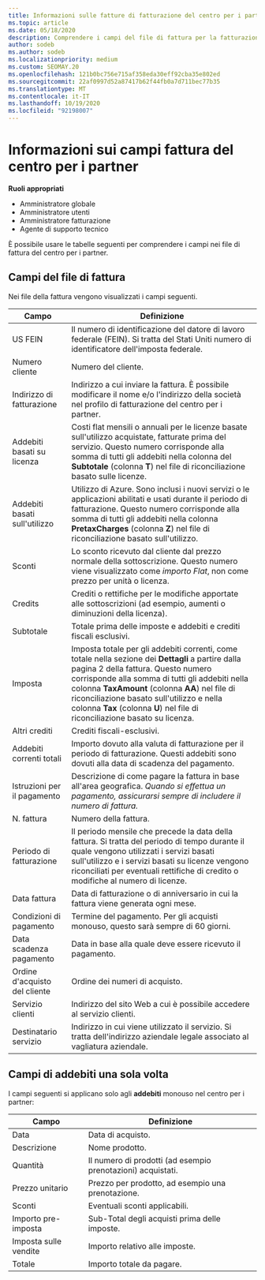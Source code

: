 ```yaml
---
title: Informazioni sulle fatture di fatturazione del centro per i partner
ms.topic: article
ms.date: 05/18/2020
description: Comprendere i campi del file di fattura per la fatturazione del centro per i partner. le informazioni includono campi e definizioni per tutti i campi della fattura e i campi con addebito unico.
author: sodeb
ms.author: sodeb
ms.localizationpriority: medium
ms.custom: SEOMAY.20
ms.openlocfilehash: 121b0bc756e715af358eda30eff92cba35e802ed
ms.sourcegitcommit: 22af0997d52a87417b62f44fb0a7d711bec77b35
ms.translationtype: MT
ms.contentlocale: it-IT
ms.lasthandoff: 10/19/2020
ms.locfileid: "92198007"
---
```

# <a name="understand-partner-center-billing-invoice-fields"></a>Informazioni sui campi fattura del centro per i partner

**Ruoli appropriati**

- Amministratore globale
- Amministratore utenti
- Amministratore fatturazione
- Agente di supporto tecnico

È possibile usare le tabelle seguenti per comprendere i campi nei file di fattura del centro per i partner.

## <a name="invoice-file-fields"></a>Campi del file di fattura

Nei file della fattura vengono visualizzati i campi seguenti.

| Campo | Definizione |
| ----- | ---------- |
| US FEIN | Il numero di identificazione del datore di lavoro federale (FEIN). Si tratta del Stati Uniti numero di identificatore dell'imposta federale. |
| Numero cliente | Numero del cliente. |
| Indirizzo di fatturazione | Indirizzo a cui inviare la fattura. È possibile modificare il nome e/o l'indirizzo della società nel profilo di fatturazione del centro per i partner. |
| Addebiti basati su licenza | Costi flat mensili o annuali per le licenze basate sull'utilizzo acquistate, fatturate prima del servizio. Questo numero corrisponde alla somma di tutti gli addebiti nella colonna del **Subtotale** (colonna **T**) nel file di riconciliazione basato sulle licenze. |
| Addebiti basati sull'utilizzo | Utilizzo di Azure. Sono inclusi i nuovi servizi o le applicazioni abilitati e usati durante il periodo di fatturazione. Questo numero corrisponde alla somma di tutti gli addebiti nella colonna **PretaxCharges** (colonna **Z**) nel file di riconciliazione basato sull'utilizzo. |
| Sconti | Lo sconto ricevuto dal cliente dal prezzo normale della sottoscrizione. Questo numero viene visualizzato come *importo Flat*, non come prezzo per unità o licenza. |
| Credits | Crediti o rettifiche per le modifiche apportate alle sottoscrizioni (ad esempio, aumenti o diminuzioni della licenza). |
| Subtotale | Totale prima delle imposte e addebiti e crediti fiscali esclusivi. |
| Imposta | Imposta totale per gli addebiti correnti, come totale nella sezione dei **Dettagli** a partire dalla pagina 2 della fattura. Questo numero corrisponde alla somma di tutti gli addebiti nella colonna **TaxAmount** (colonna **AA**) nel file di riconciliazione basato sull'utilizzo e nella colonna **Tax** (colonna **U**) nel file di riconciliazione basato su licenza. |
| Altri crediti | Crediti fiscali-esclusivi. |
| Addebiti correnti totali | Importo dovuto alla valuta di fatturazione per il periodo di fatturazione. Questi addebiti sono dovuti alla data di scadenza del pagamento. |
| Istruzioni per il pagamento | Descrizione di come pagare la fattura in base all'area geografica. *Quando si effettua un pagamento, assicurarsi sempre di includere il numero di fattura.* |
| N. fattura | Numero della fattura. |
| Periodo di fatturazione | Il periodo mensile che precede la data della fattura. Si tratta del periodo di tempo durante il quale vengono utilizzati i servizi basati sull'utilizzo e i servizi basati su licenze vengono riconciliati per eventuali rettifiche di credito o modifiche al numero di licenze. |
| Data fattura | Data di fatturazione o di anniversario in cui la fattura viene generata ogni mese. |
| Condizioni di pagamento | Termine del pagamento. Per gli acquisti monouso, questo sarà sempre di 60 giorni. |
| Data scadenza pagamento | Data in base alla quale deve essere ricevuto il pagamento. |
| Ordine d'acquisto del cliente | Ordine dei numeri di acquisto. |
| Servizio clienti | Indirizzo del sito Web a cui è possibile accedere al servizio clienti. |
| Destinatario servizio | Indirizzo in cui viene utilizzato il servizio. Si tratta dell'indirizzo aziendale legale associato al vagliatura aziendale. |

## <a name="one-time-charges-fields"></a>Campi di addebiti una sola volta

I campi seguenti si applicano solo agli **addebiti** monouso nel centro per i partner:

| Campo | Definizione |
| ----- | ---------- |
| Data | Data di acquisto. |
| Descrizione | Nome prodotto. |
| Quantità | Il numero di prodotti (ad esempio prenotazioni) acquistati. |
| Prezzo unitario | Prezzo per prodotto, ad esempio una prenotazione. |
| Sconti | Eventuali sconti applicabili. |
| Importo pre-imposta | Sub-Total degli acquisti prima delle imposte. |
| Imposta sulle vendite | Importo relativo alle imposte. |
| Totale | Importo totale da pagare. |
